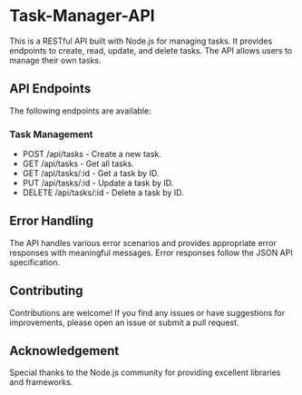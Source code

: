 # Task-Manager-API
This is a RESTful API built with Node.js for managing tasks. It provides endpoints to create, read, update, and delete tasks. The API allows users to manage their own tasks.

## API Endpoints
The following endpoints are available:

### Task Management
* POST /api/tasks - Create a new task.
* GET /api/tasks - Get all tasks.
* GET /api/tasks/:id - Get a task by ID.
* PUT /api/tasks/:id - Update a task by ID.
* DELETE /api/tasks/:id - Delete a task by ID.

## Error Handling
The API handles various error scenarios and provides appropriate error responses with meaningful messages. Error responses follow the JSON API specification.

## Contributing
Contributions are welcome! If you find any issues or have suggestions for improvements, please open an issue or submit a pull request.

## Acknowledgement
Special thanks to the Node.js community for providing excellent libraries and frameworks.
